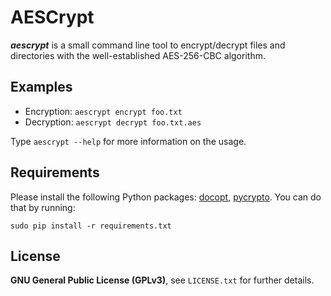 AESCrypt
=======

___aescrypt___ is a small command line tool to encrypt/decrypt files and directories with the well-established AES-256-CBC algorithm.

Examples
--------

 * Encryption: `aescrypt encrypt foo.txt`
 * Decryption: `aescrypt decrypt foo.txt.aes`

Type `aescrypt --help` for more information on the usage.

Requirements
------------

Please install the following Python packages: [docopt](https://pypi.python.org/pypi/docopt), [pycrypto](https://pypi.python.org/pypi/pycrypto). You can do that by running:

`sudo pip install -r requirements.txt`

License
-------

**GNU General Public License (GPLv3)**, see `LICENSE.txt` for further details.

